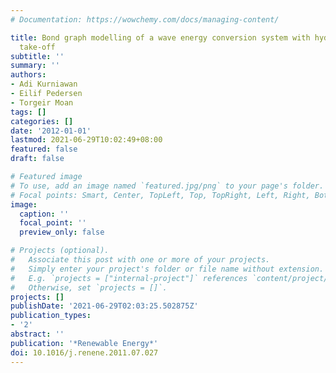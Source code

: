 ```yaml
---
# Documentation: https://wowchemy.com/docs/managing-content/

title: Bond graph modelling of a wave energy conversion system with hydraulic power
  take-off
subtitle: ''
summary: ''
authors:
- Adi Kurniawan
- Eilif Pedersen
- Torgeir Moan
tags: []
categories: []
date: '2012-01-01'
lastmod: 2021-06-29T10:02:49+08:00
featured: false
draft: false

# Featured image
# To use, add an image named `featured.jpg/png` to your page's folder.
# Focal points: Smart, Center, TopLeft, Top, TopRight, Left, Right, BottomLeft, Bottom, BottomRight.
image:
  caption: ''
  focal_point: ''
  preview_only: false

# Projects (optional).
#   Associate this post with one or more of your projects.
#   Simply enter your project's folder or file name without extension.
#   E.g. `projects = ["internal-project"]` references `content/project/deep-learning/index.md`.
#   Otherwise, set `projects = []`.
projects: []
publishDate: '2021-06-29T02:03:25.502875Z'
publication_types:
- '2'
abstract: ''
publication: '*Renewable Energy*'
doi: 10.1016/j.renene.2011.07.027
---
```

